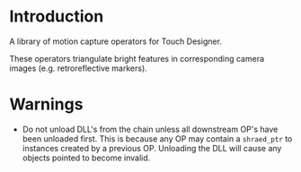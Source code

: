 # Introduction

A library of motion capture operators for Touch Designer.

These operators triangulate bright features in corresponding camera images (e.g. retroreflective markers).

# Warnings

* Do not unload DLL's from the chain unless all downstream OP's have been unloaded first. This is because any OP may contain a `shraed_ptr` to instances created by a previous OP. Unloading the DLL will cause any objects pointed to become invalid.